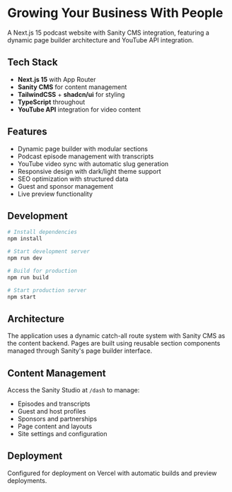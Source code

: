 # Growing Your Business With People

A Next.js 15 podcast website with Sanity CMS integration, featuring a dynamic page builder architecture and YouTube API integration.

## Tech Stack

- **Next.js 15** with App Router
- **Sanity CMS** for content management
- **TailwindCSS** + **shadcn/ui** for styling
- **TypeScript** throughout
- **YouTube API** integration for video content

## Features

- Dynamic page builder with modular sections
- Podcast episode management with transcripts
- YouTube video sync with automatic slug generation
- Responsive design with dark/light theme support
- SEO optimization with structured data
- Guest and sponsor management
- Live preview functionality

## Development

```bash
# Install dependencies
npm install

# Start development server
npm run dev

# Build for production
npm run build

# Start production server
npm start
```

## Architecture

The application uses a dynamic catch-all route system with Sanity CMS as the content backend. Pages are built using reusable section components managed through Sanity's page builder interface.

## Content Management

Access the Sanity Studio at `/dash` to manage:
- Episodes and transcripts
- Guest and host profiles
- Sponsors and partnerships
- Page content and layouts
- Site settings and configuration

## Deployment

Configured for deployment on Vercel with automatic builds and preview deployments.